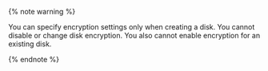 {% note warning %}

You can specify encryption settings only when creating a disk. You cannot disable or change disk encryption. You also cannot enable encryption for an existing disk.

{% endnote %}
